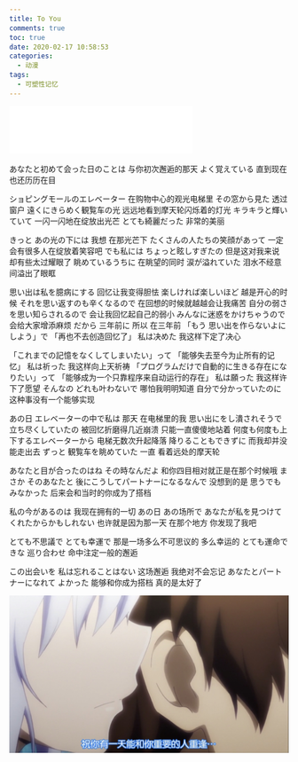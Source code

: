 ```yaml
---
title: To You
comments: true
toc: true
date: 2020-02-17 10:58:53
categories:
  - 动漫
tags:
  - 可塑性记忆
---
```



<iframe frameborder="no" border="0" marginwidth="0" marginheight="0" width=330 height=86 src="//music.163.com/outchain/player?type=2&id=32288085&auto=0&height=66"></iframe>


あなたと初めて会った日のことは
与你初次邂逅的那天
よく覚えている
直到现在也还历历在目
<br/>


ショピングモールのエレベーター
在购物中心的观光电梯里
その窓から見た
透过窗户
遠くにきらめく観覧车の光
远远地看到摩天轮闪烁着的灯光
キラキラと輝いていて
一闪一闪地在绽放出光芒
とても綺麗だった
非常的美丽
<br/>


きっと あの光の下には
我想 在那光芒下
たくさんの人たちの笑顔があって
一定会有很多人在绽放着笑容吧
でも私には ちょっと眩しすぎたの
但是这对我来说 却有些太过耀眼了
眺めているうちに
在眺望的同时
涙が溢れていた
泪水不经意间溢出了眼眶
<br/>


思い出は私を臆病にする
回忆让我变得胆怯
楽しければ楽しいほど
越是开心的时候
それを思い返すのも辛くなるので
在回想的时候就越越会让我痛苦
自分の弱さを思い知らされるので
会让我回忆起自己的弱小
みんなに迷惑をかけちゃうので
会给大家增添麻烦
だから 三年前に
所以 在三年前
「もう 思い出を作らないよにしよう」で
「再也不去创造回忆了」
私は决めた
我这样下定了决心
<!-- more -->

「これまでの記憶をなくしてしまいたい」って
「能够失去至今为止所有的记忆」
私は祈った
我这样向上天祈祷
「プログラムだけで自動的に生きる存在になりたい」って
「能够成为一个只靠程序来自动运行的存在」
私は願った
我这样许下了愿望
そんなの どれも叶わないで
哪怕我明明知道
自分で分かっていたのに
这种事没有一个能够实现
<br/>


あの日 エレベーターの中で私は
那天 在电梯里的我
思い出にをし潰されそうで 立ち尽くしていたの
被回忆折磨得几近崩溃 只能一直傻傻地站着
何度も何度も上下するエレベーターから
电梯无数次升起降落
降りることもできずに
而我却并没能走出去
ずっと 観覧车を眺めていた
一直 看着远处的摩天轮
<br/>


あなたと目が合ったのはね その時なんだよ
和你四目相对就正是在那个时候哦
まさか そのあなたと 後にこうしてパートナーになるなんで
没想到的是
思うでもみなかった
后来会和当时的你成为了搭档
<br/>


私の今があるのは
我现在拥有的一切
あの日 あの场所で あなたが私を見つけてくれたからかもしれない
也许就是因为那一天 在那个地方 你发现了我吧
<br/>


とても不思議で とても幸運で
那是一场多么不可思议的 多么幸运的
とても運命できな 巡り合わせ
命中注定一般的邂逅
<br/>



この出会いを 私は忘れることはない
这场邂逅 我绝对不会忘记
あなたとパートナーになれて よかった
能够和你成为搭档 真的是太好了
<br/>

![](/img/To_You.jpg)